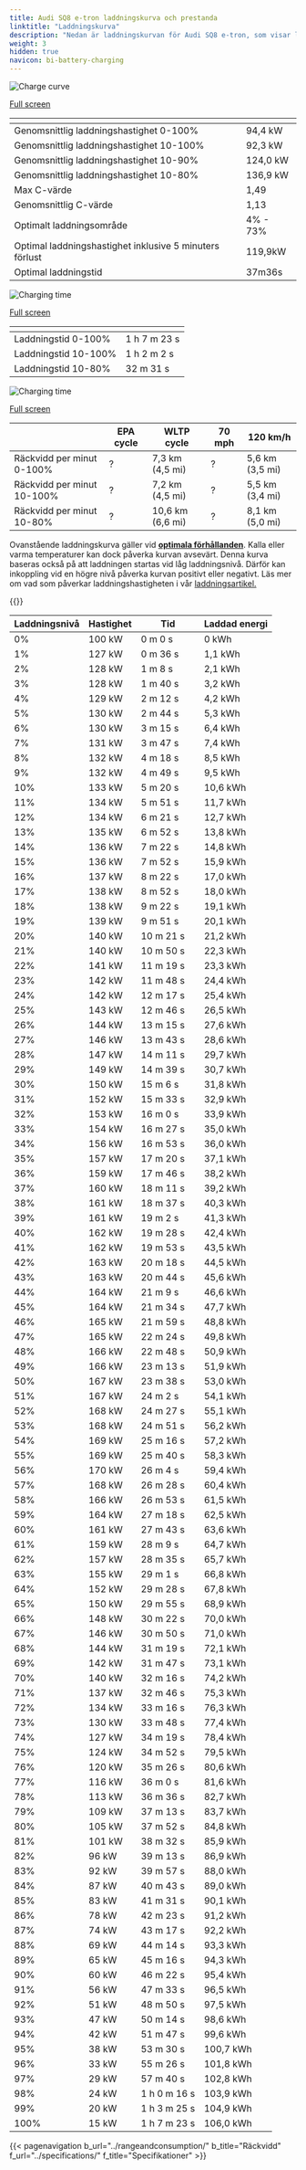 ```yaml
---
title: Audi SQ8 e-tron laddningskurva och prestanda
linktitle: "Laddningskurva"
description: "Nedan är laddningskurvan för Audi SQ8 e-tron, som visar laddningshastigheten vid olika batterinivåer. Dessutom ger grafer för räckvidd och tid omfattande detaljer om laddningsprestanda."
weight: 3
hidden: true
navicon: bi-battery-charging
---
```

<!-- markdownlint-disable MD033 -->
<!-- markdownlint-disable MD010 -->
<img src="/images/models/audi/q8_e-tron/sq8_e-tron/chargingcurve.svg" alt="Charge curve" class="img-fluid">

[Full screen](/images/models/audi/q8_e-tron/sq8_e-tron/chargingcurve.svg)


<div class="table-responsive">
<table class="table table-striped border">
	<thead>
		<tr>
			<th>
			</th>
			<th>
			</th>
		</tr>
	</thead>
	<tbody>
		<tr>
			<td>
				Genomsnittlig laddningshastighet 0-100%
			</td>
			<td>
				94,4 kW
			</td>
		</tr>
		<tr>
			<td>
				Genomsnittlig laddningshastighet 10-100%
			</td>
			<td>
				92,3 kW
			</td>
		</tr>
		<tr>
			<td>
				Genomsnittlig laddningshastighet 10-90%
			</td>
			<td>
				124,0 kW
			</td>
		</tr>
		<tr>
			<td>
				Genomsnittlig laddningshastighet 10-80%
			</td>
			<td>
				136,9 kW
			</td>
		</tr>
		<tr>
			<td>
				Max C-värde
			</td>
			<td>
				1,49
			</td>
		</tr>
		<tr>
			<td>
				Genomsnittlig C-värde
			</td>
			<td>
				1,13
			</td>
		</tr>
		<tr>
			<td>
				Optimalt laddningsområde
			</td>
			<td>
				4% - 73%
			</td>
		</tr>
		<tr>
			<td>
				Optimal laddningshastighet inklusive 5 minuters förlust
			</td>
			<td>
				119,9kW
			</td>
		</tr>
		<tr>
			<td>
				Optimal laddningstid
			</td>
			<td>
				37m36s
			</td>
		</tr>
	</tbody>
</table>
</div>
<img src="/images/models/audi/q8_e-tron/sq8_e-tron/chargingtime.svg" alt="Charging time" class="img-fluid">

[Full screen](/images/models/audi/q8_e-tron/sq8_e-tron/chargingtime.svg)
<div class="table-responsive">
<table class="table table-striped border">
	<thead>
		<tr>
			<th>
			</th>
			<th>
			</th>
		</tr>
	</thead>
	<tbody>
		<tr>
			<td>
				Laddningstid 0-100%
			</td>
			<td>
				1 h 7 m 23 s
			</td>
		</tr>
		<tr>
			<td>
				Laddningstid 10-100%
			</td>
			<td>
				1 h 2 m 2 s
			</td>
		</tr>
		<tr>
			<td>
				Laddningstid 10-80%
			</td>
			<td>
				 32 m 31 s
			</td>
		</tr>
	</tbody>
</table>
</div>
<img src="/images/models/audi/q8_e-tron/sq8_e-tron/chargerangespeed.svg" alt="Charging time" class="img-fluid">

[Full screen](/images/models/audi/q8_e-tron/sq8_e-tron/chargerangespeed.svg)
<div class="table-responsive">
<table class="table table-striped border">
	<thead>
		<tr>
			<th>
			</th>
			<th>
				EPA cycle
			</th>
			<th>
				WLTP cycle
			</th>
			<th>
				70 mph
			</th>
			<th>
				120 km/h
			</th>
		</tr>
	</thead>
	<tbody>
		<tr>
			<td>
				Räckvidd per minut 0-100%
			</td>
			<td>
				?
			</td>
			<td>
				7,3 km (4,5 mi)
			</td>
			<td>
				?
			</td>
			<td>
				5,6 km (3,5 mi)
			</td>
		</tr>
		<tr>
			<td>
				Räckvidd per minut 10-100%
			</td>
			<td>
				?
			</td>
			<td>
				7,2 km (4,5 mi)
			</td>
			<td>
				?
			</td>
			<td>
				5,5 km (3,4 mi)
			</td>
		</tr>
		<tr>
			<td>
				Räckvidd per minut 10-80%
			</td>
			<td>
				?
			</td>
			<td>
				10,6 km (6,6 mi)
			</td>
			<td>
				?
			</td>
			<td>
				8,1 km (5,0 mi)
			</td>
		</tr>
	</tbody>
</table>
</div>


Ovanstående laddningskurva gäller vid **[optimala förhållanden](../../../../../technology/battery/charging/#temperature)**. Kalla eller varma temperaturer kan dock påverka kurvan avsevärt. Denna kurva baseras också på att laddningen startas vid låg laddningsnivå. Därför kan inkoppling vid en högre nivå påverka kurvan positivt eller negativt. Läs mer om vad som påverkar laddningshastigheten i vår [laddningsartikel.](../../../../../technology/battery/charging/)


{{<evkxdisplayaddarticle />}}
<div class="table-responsive">
<table class="table table-striped border">
	<thead>
		<tr>
			<th>
				Laddningsnivå
			</th>
			<th>
				Hastighet
			</th>
			<th>
				Tid
			</th>
			<th>
				Laddad energi
			</th>
		</tr>
	</thead>
	<tbody>
		<tr>
			<td>
				0%
			</td>
			<td>
				100 kW
			</td>
			<td>
				 0 m 0 s
			</td>
			<td>
				0 kWh
			</td>
		</tr>
		<tr>
			<td>
				1%
			</td>
			<td>
				127 kW
			</td>
			<td>
				 0 m 36 s
			</td>
			<td>
				1,1 kWh
			</td>
		</tr>
		<tr>
			<td>
				2%
			</td>
			<td>
				128 kW
			</td>
			<td>
				 1 m 8 s
			</td>
			<td>
				2,1 kWh
			</td>
		</tr>
		<tr>
			<td>
				3%
			</td>
			<td>
				128 kW
			</td>
			<td>
				 1 m 40 s
			</td>
			<td>
				3,2 kWh
			</td>
		</tr>
		<tr>
			<td>
				4%
			</td>
			<td>
				129 kW
			</td>
			<td>
				 2 m 12 s
			</td>
			<td>
				4,2 kWh
			</td>
		</tr>
		<tr>
			<td>
				5%
			</td>
			<td>
				130 kW
			</td>
			<td>
				 2 m 44 s
			</td>
			<td>
				5,3 kWh
			</td>
		</tr>
		<tr>
			<td>
				6%
			</td>
			<td>
				130 kW
			</td>
			<td>
				 3 m 15 s
			</td>
			<td>
				6,4 kWh
			</td>
		</tr>
		<tr>
			<td>
				7%
			</td>
			<td>
				131 kW
			</td>
			<td>
				 3 m 47 s
			</td>
			<td>
				7,4 kWh
			</td>
		</tr>
		<tr>
			<td>
				8%
			</td>
			<td>
				132 kW
			</td>
			<td>
				 4 m 18 s
			</td>
			<td>
				8,5 kWh
			</td>
		</tr>
		<tr>
			<td>
				9%
			</td>
			<td>
				132 kW
			</td>
			<td>
				 4 m 49 s
			</td>
			<td>
				9,5 kWh
			</td>
		</tr>
		<tr>
			<td>
				10%
			</td>
			<td>
				133 kW
			</td>
			<td>
				 5 m 20 s
			</td>
			<td>
				10,6 kWh
			</td>
		</tr>
		<tr>
			<td>
				11%
			</td>
			<td>
				134 kW
			</td>
			<td>
				 5 m 51 s
			</td>
			<td>
				11,7 kWh
			</td>
		</tr>
		<tr>
			<td>
				12%
			</td>
			<td>
				134 kW
			</td>
			<td>
				 6 m 21 s
			</td>
			<td>
				12,7 kWh
			</td>
		</tr>
		<tr>
			<td>
				13%
			</td>
			<td>
				135 kW
			</td>
			<td>
				 6 m 52 s
			</td>
			<td>
				13,8 kWh
			</td>
		</tr>
		<tr>
			<td>
				14%
			</td>
			<td>
				136 kW
			</td>
			<td>
				 7 m 22 s
			</td>
			<td>
				14,8 kWh
			</td>
		</tr>
		<tr>
			<td>
				15%
			</td>
			<td>
				136 kW
			</td>
			<td>
				 7 m 52 s
			</td>
			<td>
				15,9 kWh
			</td>
		</tr>
		<tr>
			<td>
				16%
			</td>
			<td>
				137 kW
			</td>
			<td>
				 8 m 22 s
			</td>
			<td>
				17,0 kWh
			</td>
		</tr>
		<tr>
			<td>
				17%
			</td>
			<td>
				138 kW
			</td>
			<td>
				 8 m 52 s
			</td>
			<td>
				18,0 kWh
			</td>
		</tr>
		<tr>
			<td>
				18%
			</td>
			<td>
				138 kW
			</td>
			<td>
				 9 m 22 s
			</td>
			<td>
				19,1 kWh
			</td>
		</tr>
		<tr>
			<td>
				19%
			</td>
			<td>
				139 kW
			</td>
			<td>
				 9 m 51 s
			</td>
			<td>
				20,1 kWh
			</td>
		</tr>
		<tr>
			<td>
				20%
			</td>
			<td>
				140 kW
			</td>
			<td>
				 10 m 21 s
			</td>
			<td>
				21,2 kWh
			</td>
		</tr>
		<tr>
			<td>
				21%
			</td>
			<td>
				140 kW
			</td>
			<td>
				 10 m 50 s
			</td>
			<td>
				22,3 kWh
			</td>
		</tr>
		<tr>
			<td>
				22%
			</td>
			<td>
				141 kW
			</td>
			<td>
				 11 m 19 s
			</td>
			<td>
				23,3 kWh
			</td>
		</tr>
		<tr>
			<td>
				23%
			</td>
			<td>
				142 kW
			</td>
			<td>
				 11 m 48 s
			</td>
			<td>
				24,4 kWh
			</td>
		</tr>
		<tr>
			<td>
				24%
			</td>
			<td>
				142 kW
			</td>
			<td>
				 12 m 17 s
			</td>
			<td>
				25,4 kWh
			</td>
		</tr>
		<tr>
			<td>
				25%
			</td>
			<td>
				143 kW
			</td>
			<td>
				 12 m 46 s
			</td>
			<td>
				26,5 kWh
			</td>
		</tr>
		<tr>
			<td>
				26%
			</td>
			<td>
				144 kW
			</td>
			<td>
				 13 m 15 s
			</td>
			<td>
				27,6 kWh
			</td>
		</tr>
		<tr>
			<td>
				27%
			</td>
			<td>
				146 kW
			</td>
			<td>
				 13 m 43 s
			</td>
			<td>
				28,6 kWh
			</td>
		</tr>
		<tr>
			<td>
				28%
			</td>
			<td>
				147 kW
			</td>
			<td>
				 14 m 11 s
			</td>
			<td>
				29,7 kWh
			</td>
		</tr>
		<tr>
			<td>
				29%
			</td>
			<td>
				149 kW
			</td>
			<td>
				 14 m 39 s
			</td>
			<td>
				30,7 kWh
			</td>
		</tr>
		<tr>
			<td>
				30%
			</td>
			<td>
				150 kW
			</td>
			<td>
				 15 m 6 s
			</td>
			<td>
				31,8 kWh
			</td>
		</tr>
		<tr>
			<td>
				31%
			</td>
			<td>
				152 kW
			</td>
			<td>
				 15 m 33 s
			</td>
			<td>
				32,9 kWh
			</td>
		</tr>
		<tr>
			<td>
				32%
			</td>
			<td>
				153 kW
			</td>
			<td>
				 16 m 0 s
			</td>
			<td>
				33,9 kWh
			</td>
		</tr>
		<tr>
			<td>
				33%
			</td>
			<td>
				154 kW
			</td>
			<td>
				 16 m 27 s
			</td>
			<td>
				35,0 kWh
			</td>
		</tr>
		<tr>
			<td>
				34%
			</td>
			<td>
				156 kW
			</td>
			<td>
				 16 m 53 s
			</td>
			<td>
				36,0 kWh
			</td>
		</tr>
		<tr>
			<td>
				35%
			</td>
			<td>
				157 kW
			</td>
			<td>
				 17 m 20 s
			</td>
			<td>
				37,1 kWh
			</td>
		</tr>
		<tr>
			<td>
				36%
			</td>
			<td>
				159 kW
			</td>
			<td>
				 17 m 46 s
			</td>
			<td>
				38,2 kWh
			</td>
		</tr>
		<tr>
			<td>
				37%
			</td>
			<td>
				160 kW
			</td>
			<td>
				 18 m 11 s
			</td>
			<td>
				39,2 kWh
			</td>
		</tr>
		<tr>
			<td>
				38%
			</td>
			<td>
				161 kW
			</td>
			<td>
				 18 m 37 s
			</td>
			<td>
				40,3 kWh
			</td>
		</tr>
		<tr>
			<td>
				39%
			</td>
			<td>
				161 kW
			</td>
			<td>
				 19 m 2 s
			</td>
			<td>
				41,3 kWh
			</td>
		</tr>
		<tr>
			<td>
				40%
			</td>
			<td>
				162 kW
			</td>
			<td>
				 19 m 28 s
			</td>
			<td>
				42,4 kWh
			</td>
		</tr>
		<tr>
			<td>
				41%
			</td>
			<td>
				162 kW
			</td>
			<td>
				 19 m 53 s
			</td>
			<td>
				43,5 kWh
			</td>
		</tr>
		<tr>
			<td>
				42%
			</td>
			<td>
				163 kW
			</td>
			<td>
				 20 m 18 s
			</td>
			<td>
				44,5 kWh
			</td>
		</tr>
		<tr>
			<td>
				43%
			</td>
			<td>
				163 kW
			</td>
			<td>
				 20 m 44 s
			</td>
			<td>
				45,6 kWh
			</td>
		</tr>
		<tr>
			<td>
				44%
			</td>
			<td>
				164 kW
			</td>
			<td>
				 21 m 9 s
			</td>
			<td>
				46,6 kWh
			</td>
		</tr>
		<tr>
			<td>
				45%
			</td>
			<td>
				164 kW
			</td>
			<td>
				 21 m 34 s
			</td>
			<td>
				47,7 kWh
			</td>
		</tr>
		<tr>
			<td>
				46%
			</td>
			<td>
				165 kW
			</td>
			<td>
				 21 m 59 s
			</td>
			<td>
				48,8 kWh
			</td>
		</tr>
		<tr>
			<td>
				47%
			</td>
			<td>
				165 kW
			</td>
			<td>
				 22 m 24 s
			</td>
			<td>
				49,8 kWh
			</td>
		</tr>
		<tr>
			<td>
				48%
			</td>
			<td>
				166 kW
			</td>
			<td>
				 22 m 48 s
			</td>
			<td>
				50,9 kWh
			</td>
		</tr>
		<tr>
			<td>
				49%
			</td>
			<td>
				166 kW
			</td>
			<td>
				 23 m 13 s
			</td>
			<td>
				51,9 kWh
			</td>
		</tr>
		<tr>
			<td>
				50%
			</td>
			<td>
				167 kW
			</td>
			<td>
				 23 m 38 s
			</td>
			<td>
				53,0 kWh
			</td>
		</tr>
		<tr>
			<td>
				51%
			</td>
			<td>
				167 kW
			</td>
			<td>
				 24 m 2 s
			</td>
			<td>
				54,1 kWh
			</td>
		</tr>
		<tr>
			<td>
				52%
			</td>
			<td>
				168 kW
			</td>
			<td>
				 24 m 27 s
			</td>
			<td>
				55,1 kWh
			</td>
		</tr>
		<tr>
			<td>
				53%
			</td>
			<td>
				168 kW
			</td>
			<td>
				 24 m 51 s
			</td>
			<td>
				56,2 kWh
			</td>
		</tr>
		<tr>
			<td>
				54%
			</td>
			<td>
				169 kW
			</td>
			<td>
				 25 m 16 s
			</td>
			<td>
				57,2 kWh
			</td>
		</tr>
		<tr>
			<td>
				55%
			</td>
			<td>
				169 kW
			</td>
			<td>
				 25 m 40 s
			</td>
			<td>
				58,3 kWh
			</td>
		</tr>
		<tr>
			<td>
				56%
			</td>
			<td>
				170 kW
			</td>
			<td>
				 26 m 4 s
			</td>
			<td>
				59,4 kWh
			</td>
		</tr>
		<tr>
			<td>
				57%
			</td>
			<td>
				168 kW
			</td>
			<td>
				 26 m 28 s
			</td>
			<td>
				60,4 kWh
			</td>
		</tr>
		<tr>
			<td>
				58%
			</td>
			<td>
				166 kW
			</td>
			<td>
				 26 m 53 s
			</td>
			<td>
				61,5 kWh
			</td>
		</tr>
		<tr>
			<td>
				59%
			</td>
			<td>
				164 kW
			</td>
			<td>
				 27 m 18 s
			</td>
			<td>
				62,5 kWh
			</td>
		</tr>
		<tr>
			<td>
				60%
			</td>
			<td>
				161 kW
			</td>
			<td>
				 27 m 43 s
			</td>
			<td>
				63,6 kWh
			</td>
		</tr>
		<tr>
			<td>
				61%
			</td>
			<td>
				159 kW
			</td>
			<td>
				 28 m 9 s
			</td>
			<td>
				64,7 kWh
			</td>
		</tr>
		<tr>
			<td>
				62%
			</td>
			<td>
				157 kW
			</td>
			<td>
				 28 m 35 s
			</td>
			<td>
				65,7 kWh
			</td>
		</tr>
		<tr>
			<td>
				63%
			</td>
			<td>
				155 kW
			</td>
			<td>
				 29 m 1 s
			</td>
			<td>
				66,8 kWh
			</td>
		</tr>
		<tr>
			<td>
				64%
			</td>
			<td>
				152 kW
			</td>
			<td>
				 29 m 28 s
			</td>
			<td>
				67,8 kWh
			</td>
		</tr>
		<tr>
			<td>
				65%
			</td>
			<td>
				150 kW
			</td>
			<td>
				 29 m 55 s
			</td>
			<td>
				68,9 kWh
			</td>
		</tr>
		<tr>
			<td>
				66%
			</td>
			<td>
				148 kW
			</td>
			<td>
				 30 m 22 s
			</td>
			<td>
				70,0 kWh
			</td>
		</tr>
		<tr>
			<td>
				67%
			</td>
			<td>
				146 kW
			</td>
			<td>
				 30 m 50 s
			</td>
			<td>
				71,0 kWh
			</td>
		</tr>
		<tr>
			<td>
				68%
			</td>
			<td>
				144 kW
			</td>
			<td>
				 31 m 19 s
			</td>
			<td>
				72,1 kWh
			</td>
		</tr>
		<tr>
			<td>
				69%
			</td>
			<td>
				142 kW
			</td>
			<td>
				 31 m 47 s
			</td>
			<td>
				73,1 kWh
			</td>
		</tr>
		<tr>
			<td>
				70%
			</td>
			<td>
				140 kW
			</td>
			<td>
				 32 m 16 s
			</td>
			<td>
				74,2 kWh
			</td>
		</tr>
		<tr>
			<td>
				71%
			</td>
			<td>
				137 kW
			</td>
			<td>
				 32 m 46 s
			</td>
			<td>
				75,3 kWh
			</td>
		</tr>
		<tr>
			<td>
				72%
			</td>
			<td>
				134 kW
			</td>
			<td>
				 33 m 16 s
			</td>
			<td>
				76,3 kWh
			</td>
		</tr>
		<tr>
			<td>
				73%
			</td>
			<td>
				130 kW
			</td>
			<td>
				 33 m 48 s
			</td>
			<td>
				77,4 kWh
			</td>
		</tr>
		<tr>
			<td>
				74%
			</td>
			<td>
				127 kW
			</td>
			<td>
				 34 m 19 s
			</td>
			<td>
				78,4 kWh
			</td>
		</tr>
		<tr>
			<td>
				75%
			</td>
			<td>
				124 kW
			</td>
			<td>
				 34 m 52 s
			</td>
			<td>
				79,5 kWh
			</td>
		</tr>
		<tr>
			<td>
				76%
			</td>
			<td>
				120 kW
			</td>
			<td>
				 35 m 26 s
			</td>
			<td>
				80,6 kWh
			</td>
		</tr>
		<tr>
			<td>
				77%
			</td>
			<td>
				116 kW
			</td>
			<td>
				 36 m 0 s
			</td>
			<td>
				81,6 kWh
			</td>
		</tr>
		<tr>
			<td>
				78%
			</td>
			<td>
				113 kW
			</td>
			<td>
				 36 m 36 s
			</td>
			<td>
				82,7 kWh
			</td>
		</tr>
		<tr>
			<td>
				79%
			</td>
			<td>
				109 kW
			</td>
			<td>
				 37 m 13 s
			</td>
			<td>
				83,7 kWh
			</td>
		</tr>
		<tr>
			<td>
				80%
			</td>
			<td>
				105 kW
			</td>
			<td>
				 37 m 52 s
			</td>
			<td>
				84,8 kWh
			</td>
		</tr>
		<tr>
			<td>
				81%
			</td>
			<td>
				101 kW
			</td>
			<td>
				 38 m 32 s
			</td>
			<td>
				85,9 kWh
			</td>
		</tr>
		<tr>
			<td>
				82%
			</td>
			<td>
				96 kW
			</td>
			<td>
				 39 m 13 s
			</td>
			<td>
				86,9 kWh
			</td>
		</tr>
		<tr>
			<td>
				83%
			</td>
			<td>
				92 kW
			</td>
			<td>
				 39 m 57 s
			</td>
			<td>
				88,0 kWh
			</td>
		</tr>
		<tr>
			<td>
				84%
			</td>
			<td>
				87 kW
			</td>
			<td>
				 40 m 43 s
			</td>
			<td>
				89,0 kWh
			</td>
		</tr>
		<tr>
			<td>
				85%
			</td>
			<td>
				83 kW
			</td>
			<td>
				 41 m 31 s
			</td>
			<td>
				90,1 kWh
			</td>
		</tr>
		<tr>
			<td>
				86%
			</td>
			<td>
				78 kW
			</td>
			<td>
				 42 m 23 s
			</td>
			<td>
				91,2 kWh
			</td>
		</tr>
		<tr>
			<td>
				87%
			</td>
			<td>
				74 kW
			</td>
			<td>
				 43 m 17 s
			</td>
			<td>
				92,2 kWh
			</td>
		</tr>
		<tr>
			<td>
				88%
			</td>
			<td>
				69 kW
			</td>
			<td>
				 44 m 14 s
			</td>
			<td>
				93,3 kWh
			</td>
		</tr>
		<tr>
			<td>
				89%
			</td>
			<td>
				65 kW
			</td>
			<td>
				 45 m 16 s
			</td>
			<td>
				94,3 kWh
			</td>
		</tr>
		<tr>
			<td>
				90%
			</td>
			<td>
				60 kW
			</td>
			<td>
				 46 m 22 s
			</td>
			<td>
				95,4 kWh
			</td>
		</tr>
		<tr>
			<td>
				91%
			</td>
			<td>
				56 kW
			</td>
			<td>
				 47 m 33 s
			</td>
			<td>
				96,5 kWh
			</td>
		</tr>
		<tr>
			<td>
				92%
			</td>
			<td>
				51 kW
			</td>
			<td>
				 48 m 50 s
			</td>
			<td>
				97,5 kWh
			</td>
		</tr>
		<tr>
			<td>
				93%
			</td>
			<td>
				47 kW
			</td>
			<td>
				 50 m 14 s
			</td>
			<td>
				98,6 kWh
			</td>
		</tr>
		<tr>
			<td>
				94%
			</td>
			<td>
				42 kW
			</td>
			<td>
				 51 m 47 s
			</td>
			<td>
				99,6 kWh
			</td>
		</tr>
		<tr>
			<td>
				95%
			</td>
			<td>
				38 kW
			</td>
			<td>
				 53 m 30 s
			</td>
			<td>
				100,7 kWh
			</td>
		</tr>
		<tr>
			<td>
				96%
			</td>
			<td>
				33 kW
			</td>
			<td>
				 55 m 26 s
			</td>
			<td>
				101,8 kWh
			</td>
		</tr>
		<tr>
			<td>
				97%
			</td>
			<td>
				29 kW
			</td>
			<td>
				 57 m 40 s
			</td>
			<td>
				102,8 kWh
			</td>
		</tr>
		<tr>
			<td>
				98%
			</td>
			<td>
				24 kW
			</td>
			<td>
				1 h 0 m 16 s
			</td>
			<td>
				103,9 kWh
			</td>
		</tr>
		<tr>
			<td>
				99%
			</td>
			<td>
				20 kW
			</td>
			<td>
				1 h 3 m 25 s
			</td>
			<td>
				104,9 kWh
			</td>
		</tr>
		<tr>
			<td>
				100%
			</td>
			<td>
				15 kW
			</td>
			<td>
				1 h 7 m 23 s
			</td>
			<td>
				106,0 kWh
			</td>
		</tr>
	</tbody>
</table>
</div>


{{< pagenavigation b_url="../rangeandconsumption/" b_title="Räckvidd" f_url="../specifications/" f_title="Specifikationer" >}}
